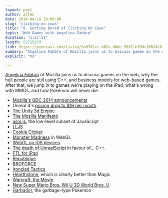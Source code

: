 ```yaml
---
layout: post
author: allen
date: 2014-04-18 10:00:00
slug: "clicking-on-cows"
title: "9. Getting Bored of Clicking On Cows"
topic: "Web Games with Angelina Fabbro"
duration: "1:27:51"
length: 52715279
link: https://pinecast.com/listen/3a5701cc-b82a-46de-9532-e39dc108f428.mp3?source=rss&amp;aid=f4581828-86c5-4500-8951-96650555ec4b.mp3
summary: "Angelina Fabbro of Mozilla joins us to discuss games on the web, why the hell people are still using C++, and business models for web-based games. After that, we jump in to games we're playing on the iPad, what's wrong with MMOs, and how Pokémon will never die."
explicit: "no"

---
```


[Angelina Fabbro](http://www.twitter.com/angelinamagnum) of Mozilla joins us to discuss games on the web,  why the hell people are still using C++, and business models for web-based games. After that, we jump in to games we're playing on the iPad, what's wrong with MMOs, and how Pokémon will never die.

- [Mozilla's GDC 2014 announcements](https://blog.mozilla.org/blog/2014/03/18/gdc-2014-mozilla-and-partners-prove-the-web-is-the-platform-for-gaming/)
- Unreal 4's [pricing drop to $19 per month](http://www.polygon.com/2014/3/19/5526094/unreal-engine-4-subscription-epic-games)
- [The Unity 3d Engine](https://unity3d.com/)
- [The Mozilla Manifesto](http://www.mozilla.org/en-US/about/manifesto/)
- [asm.js](http://asmjs.org/), the low-level subset of JavaScript
- [LLJS](http://mbebenita.github.io/LLJS/)
- [Cookie Clicker](http://orteil.dashnet.org/cookieclicker/)
- [Monster Madness](http://www.playverse.com/Anonplayer/0-a2aadd1b76e14d0e848ea1de18dca4e8) in WebGL
- [WebGL on iOS devices](http://demoseen.com/webglenabler/)
- [The death of UnrealScript](http://www.gamasutra.com/view/news/213647/Epics_Tim_Sweeney_lays_out_the_case_for_Unreal_Engine_4.php) in favour of... C++.
- [FTL for iPad](http://www.ftlgame.com/)
- [Republique](http://www.camouflaj.com/)
- [BROFORCE](http://www.freelives.net/broforce-game)
- [Ironclad Tactics](http://www.ironcladtactics.com/)
- [Hearthstone](http://us.battle.net/hearthstone/en/), which is clearly better than Magic
- [Warcraft: the Movie](http://www.imdb.com/title/tt0803096/)
- [New Super Mario Bros. Wii U 3D World Bros. U](http://en.wikipedia.org/wiki/Super_Mario_3D_World)
- [Garbador][1], the garbage-type Pokemon

[1]: http://bulbapedia.bulbagarden.net/wiki/Garbodor_(Pok%C3%A9mon)
